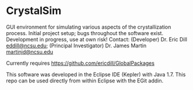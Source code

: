 CrystalSim
==============

GUI environment for simulating various aspects of the crystallization process. Initial project setup; bugs throughout the software exist. Development in progress, use at own risk! Contact: (Developer) Dr. Eric Dill eddill@ncsu.edu; (Principal Investigator) Dr. James Martin martinjd@ncsu.edu

Currently requires https://github.com/ericdill/GlobalPackages

This software was developed in the Eclipse IDE (Kepler) with Java 1.7.  This repo can be used directly from within Eclipse with the EGit addin.
